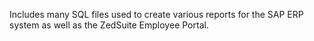 Includes many SQL files used to create various reports for the SAP ERP system as well as the ZedSuite Employee Portal.

